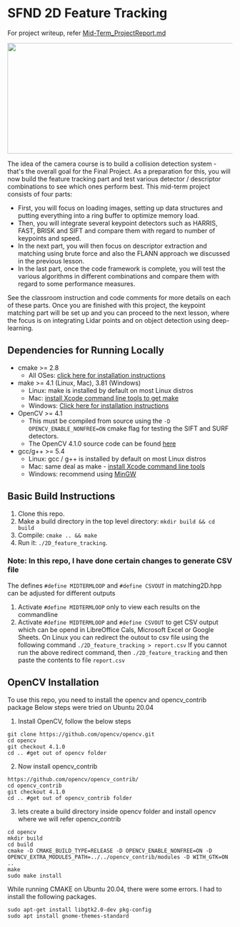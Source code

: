 # SFND 2D Feature Tracking

For project writeup, refer [Mid-Term_ProjectReport.md](Mid-Term_ProjectReport.md)

<img src="images/keypoints.png" width="820" height="248" />

The idea of the camera course is to build a collision detection system - that's the overall goal for the Final Project. As a preparation for this, you will now build the feature tracking part and test various detector / descriptor combinations to see which ones perform best. This mid-term project consists of four parts:

* First, you will focus on loading images, setting up data structures and putting everything into a ring buffer to optimize memory load. 
* Then, you will integrate several keypoint detectors such as HARRIS, FAST, BRISK and SIFT and compare them with regard to number of keypoints and speed. 
* In the next part, you will then focus on descriptor extraction and matching using brute force and also the FLANN approach we discussed in the previous lesson. 
* In the last part, once the code framework is complete, you will test the various algorithms in different combinations and compare them with regard to some performance measures. 

See the classroom instruction and code comments for more details on each of these parts. Once you are finished with this project, the keypoint matching part will be set up and you can proceed to the next lesson, where the focus is on integrating Lidar points and on object detection using deep-learning. 

## Dependencies for Running Locally
* cmake >= 2.8
  * All OSes: [click here for installation instructions](https://cmake.org/install/)
* make >= 4.1 (Linux, Mac), 3.81 (Windows)
  * Linux: make is installed by default on most Linux distros
  * Mac: [install Xcode command line tools to get make](https://developer.apple.com/xcode/features/)
  * Windows: [Click here for installation instructions](http://gnuwin32.sourceforge.net/packages/make.htm)
* OpenCV >= 4.1
  * This must be compiled from source using the `-D OPENCV_ENABLE_NONFREE=ON` cmake flag for testing the SIFT and SURF detectors.
  * The OpenCV 4.1.0 source code can be found [here](https://github.com/opencv/opencv/tree/4.1.0)
* gcc/g++ >= 5.4
  * Linux: gcc / g++ is installed by default on most Linux distros
  * Mac: same deal as make - [install Xcode command line tools](https://developer.apple.com/xcode/features/)
  * Windows: recommend using [MinGW](http://www.mingw.org/)

## Basic Build Instructions

1. Clone this repo.
2. Make a build directory in the top level directory: `mkdir build && cd build`
3. Compile: `cmake .. && make`
4. Run it: `./2D_feature_tracking`.

### Note: In this repo, I have done certain changes to generate CSV file
The defines `#define MIDTERMLOOP` and `#define CSVOUT` in matching2D.hpp can be adjusted for different outputs
1. Activate `#define MIDTERMLOOP` only to view each results on the commandline
2. Activate `#define MIDTERMLOOP` and `#define CSVOUT` to get CSV output which can be opend in LibreOffice Cals, Microsoft Excel or Google Sheets.
On Linux you can redirect the outout to csv file using the following command `./2D_feature_tracking > report.csv`
If you cannot run the above redirect command, then `./2D_feature_tracking` and then paste the contents to file `report.csv`

## OpenCV Installation
To use this repo, you need to install the opencv and opencv_contrib package
Below steps were tried on Ubuntu 20.04

1. Install OpenCV, follow the below steps
```
git clone https://github.com/opencv/opencv.git
cd opencv
git checkout 4.1.0
cd .. #get out of opencv folder
```

2. Now install opencv_contrib
```
https://github.com/opencv/opencv_contrib/
cd opencv_contrib
git checkout 4.1.0
cd .. #get out of opencv_contrib folder
```

3. lets create a build directory inside opencv folder and install opencv where we will refer opencv_contrib
```
cd opencv
mkdir build
cd build
cmake -D CMAKE_BUILD_TYPE=RELEASE -D OPENCV_ENABLE_NONFREE=ON -D OPENCV_EXTRA_MODULES_PATH=../../opencv_contrib/modules -D WITH_GTK=ON ..
make
sudo make install
```

While running CMAKE on Ubuntu 20.04, there were some errors. I had to install the following packages.
```
sudo apt-get install libgtk2.0-dev pkg-config
sudo apt install gnome-themes-standard
```
